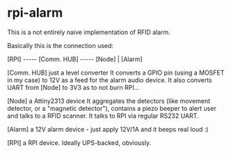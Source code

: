 rpi-alarm
=========

This is a not entirely naive implementation of RFID alarm.

Basically this is the connection used:



[RPI] ----- [Comm. HUB] ----- [Node]
                 |
              [Alarm]
              
  
[Comm. HUB] just a level converter
It converts a GPIO pin (using a MOSFET in my case) to 12V as a feed
for the alarm audio device.
It also converts UART from [Node] to 3V3 as to not burn RPI...

[Node] a Attiny2313 device
It aggregates the detectors (like movement detector, or a "magnetic detector"),
contains a piezo beeper to alert user and talks to a RFID scanner.
It talks to RPI via regular RS232 UART.

[Alarm] a 12V alarm device - just apply 12V/1A and it beeps real loud :)

[RPI] a RPI device. Ideally UPS-backed, obviously.


